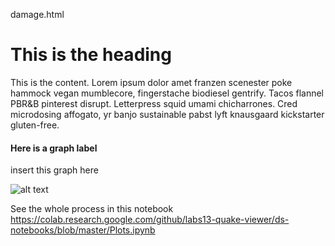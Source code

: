 damage.html

# This is the heading

This is the content. Lorem ipsum dolor amet franzen scenester poke hammock vegan mumblecore, fingerstache biodiesel gentrify. Tacos flannel PBR&B pinterest disrupt. Letterpress squid umami chicharrones. Cred microdosing affogato, yr banjo sustainable pabst lyft knausgaard kickstarter gluten-free.

#### Here is a graph label

insert this graph here 

![alt text](https://djq5eqy4vbh27.cloudfront.net/panel-uploads/GlossaryTerm/0053540d59ee4824b70187bce47ef0e4/1551236725_Drawing-a-bar-graph-to-represent-the-data.png)

See the whole process in this notebook
https://colab.research.google.com/github/labs13-quake-viewer/ds-notebooks/blob/master/Plots.ipynb
